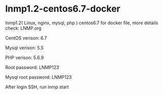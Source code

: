 # lnmp1.2-centos6.7-docker
lnmp1.2( Linux, nginx, mysql, php ) centos6.7 for docker file, more details check: LNMP.org

CentOS verison: 6.7

Mysql verison: 5.5

PHP verison: 5.6.9

Root password: LNMP123

Mysql root password: LNMP123

After login SSH, run lnmp start
